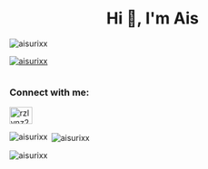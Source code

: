 <h1 align="center">Hi 👋, I'm Ais</h1>

<p align="left"> <img src="https://komarev.com/ghpvc/?username=aisurixx&label=Profile%20views&color=0e75b6&style=flat" alt="aisurixx" /> </p>

<p align="left"> <a href="https://github.com/ryo-ma/github-profile-trophy"><img src="https://github-profile-trophy.vercel.app/?username=aisurixx" alt="aisurixx" /></a> </p>

<p align="left"> <a href="https://twitter.com/" target="blank"><img src="https://img.shields.io/twitter/follow/?logo=twitter&style=for-the-badge" alt="" /></a> </p>

<h3 align="left">Connect with me:</h3>
<p align="left">
<a href="https://instagram.com/rzlvnz21" target="blank"><img align="center" src="https://raw.githubusercontent.com/rahuldkjain/github-profile-readme-generator/master/src/images/icons/Social/instagram.svg" alt="rzlvnz21" height="30" width="40" /></a>
</p>

<p><img align="left" src="https://github-readme-stats.vercel.app/api/top-langs?username=aisurixx&show_icons=true&locale=en&layout=compact" alt="aisurixx" /></p>

<p>&nbsp;<img align="center" src="https://github-readme-stats.vercel.app/api?username=aisurixx&show_icons=true&locale=en" alt="aisurixx" /></p>

<p><img align="center" src="https://github-readme-streak-stats.herokuapp.com/?user=aisurixx&" alt="aisurixx" /></p>
